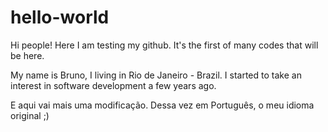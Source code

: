 # hello-world
Hi people! Here I am testing my github. It's the first of many codes that will be here.

My name is Bruno, I living in Rio de Janeiro - Brazil. I started to take an interest in software development a few years ago.

E aqui vai mais uma modificação. Dessa vez em Português, o meu idioma original ;)
